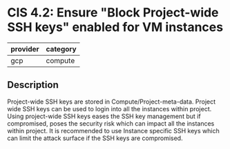 # CIS 4.2: Ensure "Block Project-wide SSH keys" enabled for VM instances

provider | category
--- | ---
gcp | compute

## Description
Project-wide SSH keys are stored in Compute/Project-meta-data. Project wide SSH keys can be used to login into all the instances within project. Using project-wide SSH keys eases the SSH key management but if compromised, poses the security risk which can impact all the instances within project. It is recommended to use Instance specific SSH keys which can limit the attack surface if the SSH keys are compromised.
